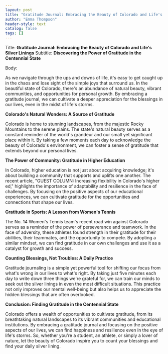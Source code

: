 ```yaml
---
layout: post
title: "Gratitude Journal: Embracing the Beauty of Colorado and Life's Silver Linings"
author: "Emma Thompson"
header-style: text
catalog: false
tags: []
---
```


Title: **Gratitude Journal: Embracing the Beauty of Colorado and Life's Silver Linings**
Subtitle: **Discovering the Power of Gratitude in the Centennial State**

Body:

As we navigate through the ups and downs of life, it's easy to get caught up in the chaos and lose sight of the simple joys that surround us. In the beautiful state of Colorado, there's an abundance of natural beauty, vibrant communities, and opportunities for personal growth. By embracing a gratitude journal, we can cultivate a deeper appreciation for the blessings in our lives, even in the midst of life's storms.

**Colorado's Natural Wonders: A Source of Gratitude**

Colorado is home to stunning landscapes, from the majestic Rocky Mountains to the serene plains. The state's natural beauty serves as a constant reminder of the world's grandeur and our small yet significant place within it. By taking a few moments each day to acknowledge the beauty of Colorado's environment, we can foster a sense of gratitude that extends beyond our personal lives.

**The Power of Community: Gratitude in Higher Education**

In Colorado, higher education is not just about acquiring knowledge; it's about building a community that supports and uplifts one another. The recent article, "GUEST COLUMN: Increasing flexibility in Colorado's higher ed," highlights the importance of adaptability and resilience in the face of challenges. By focusing on the positive aspects of our educational experiences, we can cultivate gratitude for the opportunities and connections that shape our lives.

**Gratitude in Sports: A Lesson from Women's Tennis**

The No. 14 Women's Tennis team's recent road win against Colorado serves as a reminder of the power of perseverance and teamwork. In the face of adversity, these athletes found strength in their gratitude for their abilities, their teammates, and the opportunity to compete. By adopting a similar mindset, we can find gratitude in our own challenges and use it as a catalyst for growth and success.

**Counting Blessings, Not Troubles: A Daily Practice**

Gratitude journaling is a simple yet powerful tool for shifting our focus from what's wrong in our lives to what's right. By taking just five minutes each day to write down three things we're grateful for, we can train our minds to seek out the silver linings in even the most difficult situations. This practice not only improves our mental well-being but also helps us to appreciate the hidden blessings that are often overlooked.

**Conclusion: Finding Gratitude in the Centennial State**

Colorado offers a wealth of opportunities to cultivate gratitude, from its breathtaking natural landscapes to its vibrant communities and educational institutions. By embracing a gratitude journal and focusing on the positive aspects of our lives, we can find happiness and resilience even in the eye of life's storms. So, whether you're a student, an athlete, or simply a lover of nature, let the beauty of Colorado inspire you to count your blessings and find your daily silver lining.